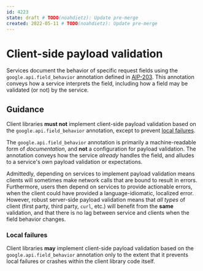 ```yaml
---
id: 4223
state: draft # TODO(noahdietz): Update pre-merge
created: 2022-05-11 # TODO(noahdietz): Update pre-merge
---
```


# Client-side payload validation

Services document the behavior of specific request fields using the
`google.api.field_behavior` annotation defined in [AIP-203][]. This annotation
conveys how a service interprets the field, including how a field may be
validated (or not) by the service.

## Guidance

Client libraries **must not** implement client-side payload validation based
on the `google.api.field_behavior` annotation, except to prevent
[local failures](4223.md#local-failures).

The `google.api.field_behavior` annotation is primarily a machine-readable
form of _documentation_, and **not** a configuration for payload validation. The
annotation conveys how the service _already_ handles the field, and alludes to
a service's own payload validation or expectations.

Admittedly, depending on services to implement payload validation means clients
will sometimes make network calls that are bound to result in errors. Furthermore, users
then depend on services to provide actionable errors, when the client could have
provided a language-idiomatic, localized error. However, robust server-side
payload validation means that _all types_ of client (first party, third party,
`curl`, etc.) will benefit from the **same** validation, and that there is no
lag between service and clients when the field behavior changes.

### Local failures

Client libraries **may** implement client-side payload validation based on the
`google.api.field_behavior` annotation only to the extent that it prevents
local failures or crashes within the client library code itself.

[AIP-203]: ../general/0203.md
